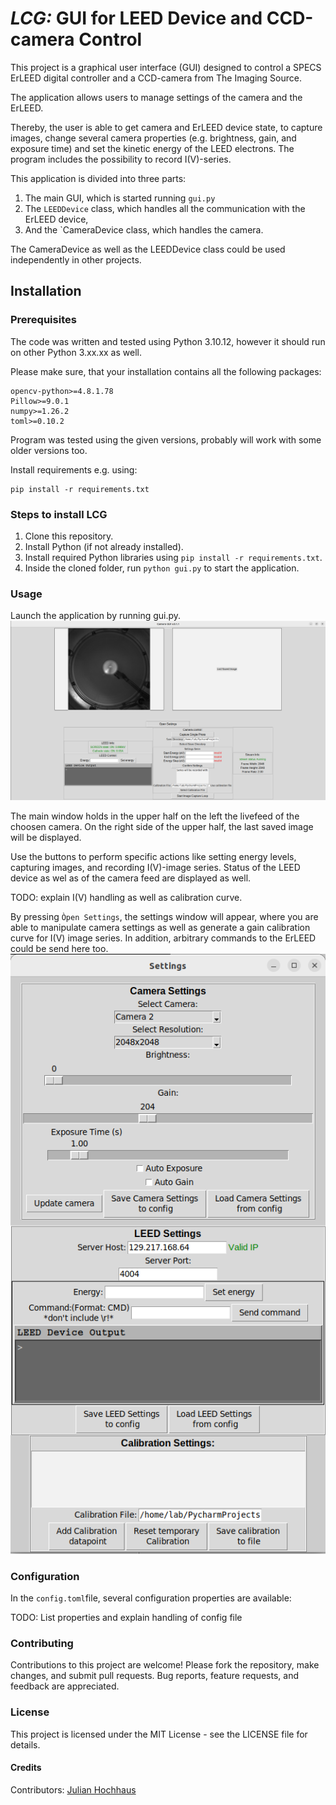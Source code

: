 # *LCG:* GUI for LEED Device and CCD-camera Control
This project is a graphical user interface (GUI) designed to control a SPECS ErLEED digital controller and a CCD-camera from The Imaging Source. 

The application allows users to manage settings of the camera and the ErLEED.

Thereby, the user is able to get camera and ErLEED device state, to capture images, change several camera properties (e.g. brightness, gain, and exposure time) and set the kinetic energy of the LEED electrons.
The program includes the possibility to record I(V)-series.


This application is divided into three parts:
1. The main GUI, which is started running `gui.py`
2. The `LEEDDevice` class, which handles all the communication with the ErLEED device,
3. And the `CameraDevice class, which handles the camera.

The CameraDevice as well as the LEEDDevice class could be used independently in other projects.


## Installation
### Prerequisites
The code was written and tested using Python 3.10.12, however it should run on other Python 3.xx.xx as well.

Please make sure, that your installation contains all the following packages:

```
opencv-python>=4.8.1.78
Pillow>=9.0.1
numpy>=1.26.2
toml>=0.10.2
```
Program was tested using the given versions, probably will work with some older versions too.

Install requirements e.g. using:
``` 
pip install -r requirements.txt
```


### Steps to install LCG
1. Clone this repository.
2. Install Python (if not already installed).
3. Install required Python libraries using 
`pip install -r requirements.txt`.
4. Inside the cloned folder, run `python gui.py` to start the application.
### Usage
Launch the application by running gui.py.
![Main GUI window](documentation/main_window.png)

The main window holds in the upper half on the left the livefeed of the choosen camera. On the right side of the upper half, the last saved image will be displayed.

Use the buttons to perform specific actions like setting energy levels, capturing images, and recording I(V)-image series. Status of the LEED device as wel as of the camera feed are displayed as well.

TODO: explain I(V) handling as well as calibration curve.

By pressing `Òpen Settings`, the settings window will appear, where you are able to manipulate camera settings as well as generate a gain calibration curve for I(V) image series. In addition, arbitrary commands to the ErLEED could be send here too. 
![Settings window](documentation/settings_window.png)

### Configuration

In the `config.toml`file, several configuration properties are available:

TODO: List properties and explain handling of config file

### Contributing
Contributions to this project are welcome! Please fork the repository, make changes, and submit pull requests. Bug reports, feature requests, and feedback are appreciated.

### License
This project is licensed under the MIT License - see the LICENSE file for details.

#### Credits
Contributors: [Julian Hochhaus](https://github.com/Julian-Hochhaus)

